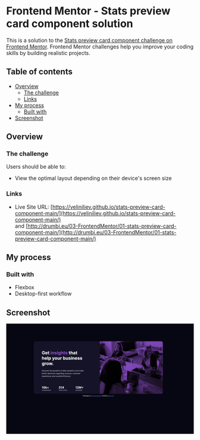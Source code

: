 # Frontend Mentor - Stats preview card component solution

This is a solution to the [Stats preview card component challenge on Frontend Mentor](https://www.frontendmentor.io/challenges/stats-preview-card-component-8JqbgoU62). Frontend Mentor challenges help you improve your coding skills by building realistic projects. 

## Table of contents

- [Overview](#overview)
  - [The challenge](#the-challenge)
  - [Links](#links)
- [My process](#my-process)
  - [Built with](#built-with)
- [Screenshot](#screenshot)

## Overview

### The challenge

Users should be able to:

- View the optimal layout depending on their device's screen size

### Links

- Live Site URL: [https://veliniliev.github.io/stats-preview-card-component-main/](https://veliniliev.github.io/stats-preview-card-component-main/)  
and 
[http://drumbi.eu/03-FrontendMentor/01-stats-preview-card-component-main/](http://drumbi.eu/03-FrontendMentor/01-stats-preview-card-component-main/)  

## My process

### Built with

- Flexbox
- Desktop-first workflow


## Screenshot

![](./screenShot/statsPreviewCard.jpg)


